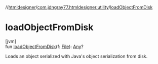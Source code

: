 //[htmldesigner](../../index.md)/[com.jdngray77.htmldesigner.utility](index.md)/[loadObjectFromDisk](load-object-from-disk.md)

# loadObjectFromDisk

[jvm]\
fun [loadObjectFromDisk](load-object-from-disk.md)(f: [File](https://docs.oracle.com/javase/8/docs/api/java/io/File.html)): [Any](https://kotlinlang.org/api/latest/jvm/stdlib/kotlin/-any/index.html)?

Loads an object serialized with Java's object serialization from disk.
